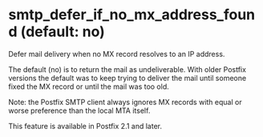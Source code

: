 # smtp_defer_if_no_mx_address_found (default: no)

Defer mail delivery when no MX record resolves to an IP address.




The default (no) is to return the mail as undeliverable. With older
Postfix versions the default was to keep trying to deliver the mail
until someone fixed the MX record or until the mail was too old.




Note: the Postfix SMTP client always ignores MX records with equal
or worse preference
than the local MTA itself.




This feature is available in Postfix 2.1 and later.



